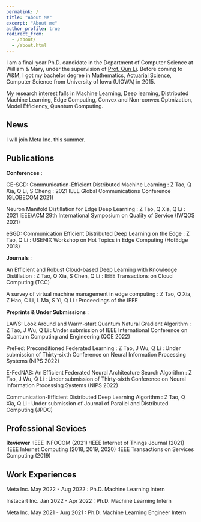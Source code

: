 ```yaml
---
permalink: /
title: "About Me"
excerpt: "About me"
author_profile: true
redirect_from: 
  - /about/
  - /about.html
---
```


I am a final-year Ph.D. candidate in the Department of Computer Science at William & Mary, under the supervision of [Prof. Qun Li](https://www.cs.wm.edu/~liqun/). Before coming to W&M, I got my bachelor degree in Mathematics, [Actuarial Science](https://en.wikipedia.org/wiki/Actuarial_science), Computer Science from University of Iowa (UIOWA) in 2015.

My research interest falls in Machine Learning, Deep learning, Distributed Machine Learning, Edge Computing, Convex and Non-convex Optmization, Model Efficiency, Quantum Computing.


## News
I will join Meta Inc. this summer.

## Publications
**Conferences**
:

CE-SGD: Communication-Efficient Distributed Machine Learning
:   Z Tao, Q Xia, Q Li, S Cheng
:   2021 IEEE Global Communications Conference (GLOBECOM 2021)

Neuron Manifold Distillation for Edge Deep Learning
:   Z Tao, Q Xia, Q Li
:   2021 IEEE/ACM 29th International Symposium on Quality of Service (IWQOS 2021)

eSGD: Communication Efficient Distributed Deep Learning on the Edge
:    Z Tao, Q Li
:    USENIX Workshop on Hot Topics in Edge Computing (HotEdge 2018)

**Journals**
:

An Efficient and Robust Cloud-based Deep Learning with Knowledge Distillation
:   Z Tao, Q Xia, S Chen, Q Li 
:   IEEE Transactions on Cloud Computing (TCC)

A survey of virtual machine management in edge computing
:    Z Tao, Q Xia, Z Hao, C Li, L Ma, S Yi, Q Li
:    Proceedings of the IEEE

**Preprints & Under Submissions**
:

LAWS: Look Around and Warm-start Quantum Natural Gradient Algorithm 
:   Z Tao, J Wu, Q Li
:   Under submission of IEEE International Conference on Quantum Computing and Engineering (QCE 2022)

PreFed: Preconditioned Federated Learning 
:   Z Tao, J Wu, Q Li
:   Under submission of Thirty-sixth Conference on Neural Information Processing Systems (NIPS 2022)
 
E-FedNAS: An Efficient Federated Neural Architecture Search Algorithm
:   Z Tao, J Wu, Q Li
:   Under submission of Thirty-sixth Conference on Neural Information Processing Systems (NIPS 2022)

Communication-Efficient Distributed Deep Learning Algorithm
:   Z Tao, Q Xia, Q Li
:   Under submission of Journal of Parallel and Distributed Computing (JPDC)

## Professional Sevices
**Reviewer**
:IEEE INFOCOM (2021)
:IEEE Internet of Things Journal (2021)
:IEEE Internet Computing (2018, 2019, 2020)
:IEEE Transactions on Services Computing (2019)

## Work Experiences

Meta Inc. May 2022 - Aug 2022
:   Ph.D. Machine Learning Intern

Instacart Inc. Jan 2022 - Apr 2022
:   Ph.D. Machine Learning Intern

Meta Inc. May 2021 - Aug 2021
:   Ph.D. Machine Learning Engineer Intern

